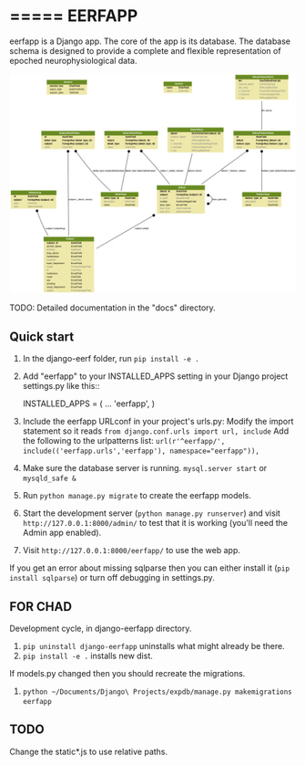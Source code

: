 =====
EERFAPP
=====

eerfapp is a Django app. The core of the app is its database. The database schema is designed to provide a complete and flexible representation of epoched neurophysiological data.

![Database Schema](/models.png?raw=true "Database Schema")

TODO: Detailed documentation in the "docs" directory.

Quick start
-----------

1. In the django-eerf folder, run `pip install -e .`

2. Add "eerfapp" to your INSTALLED_APPS setting in your Django project settings.py like this::

    INSTALLED_APPS = (
        ...
        'eerfapp',
    )

3. Include the eerfapp URLconf in your project's urls.py:
    Modify the import statement so it reads `from django.conf.urls import url, include`
    Add the following to the urlpatterns list:
    `url(r'^eerfapp/', include(('eerfapp.urls','eerfapp'), namespace="eerfapp")),`

4. Make sure the database server is running. `mysql.server start` or `mysqld_safe &`

5. Run `python manage.py migrate` to create the eerfapp models.
    
6. Start the development server (`python manage.py runserver`) and visit `http://127.0.0.1:8000/admin/` to test that it is working (you'll need the Admin app enabled).

7. Visit `http://127.0.0.1:8000/eerfapp/` to use the web app.

If you get an error about missing sqlparse then you can either install it (`pip install sqlparse`) or turn off debugging in settings.py.

FOR CHAD
-------

Development cycle, in django-eerfapp directory.

1. `pip uninstall django-eerfapp` uninstalls what might already be there.
3. `pip install -e .` installs new dist.

If models.py changed then you should recreate the migrations.

1. `python ~/Documents/Django\ Projects/expdb/manage.py makemigrations eerfapp`

TODO
----

Change the static\*.js to use relative paths.
